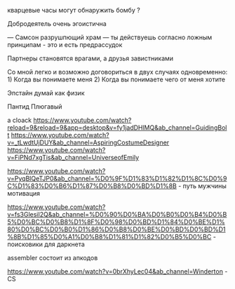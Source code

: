 кварцевые часы могут обнаружить бомбу ? 

Добродеятель очень эгоистична

— Самсон разрушпющий храм
— ты действуешь согласно ложным принципам - это и есть предрассудок

Партнеры становятся врагами, а друзья завистниками

Со мной легко и возможно договориться в двух случаях одновременно: 1) Когда вы понимаете меня 2) Когда вы понимаете чего от меня хотите

Эпстайн думай как физик

Пантид
Плюгавый


a cloack
https://www.youtube.com/watch?reload=9&reload=9&app=desktop&v=fy1jadDHlMQ&ab_channel=GuidingBolt
https://www.youtube.com/watch?v=_tLwdtUjDUY&ab_channel=AspiringCostumeDesigner
https://www.youtube.com/watch?v=FiPNd7xgTis&ab_channel=UniverseofEmily

https://www.youtube.com/watch?v=PyqBlQeTJP0&ab_channel=%D0%9F%D1%83%D1%82%D1%8C%D0%9C%D1%83%D0%B6%D1%87%D0%B8%D0%BD%D1%8B - путь мужчины мотивация

https://www.youtube.com/watch?v=fs3GlesiI2Q&ab_channel=%D0%90%D0%BA%D0%B0%D0%B4%D0%B5%D0%BC%D0%B8%D1%8F%D0%98%D0%BD%D1%84%D0%BE%D1%80%D0%BC%D0%B0%D1%86%D0%B8%D0%BE%D0%BD%D0%BD%D1%8B%D1%85%D0%A1%D0%B8%D1%81%D1%82%D0%B5%D0%BC - поисковики для даркнета

assembler состоит из апкодов

https://www.youtube.com/watch?v=0brXhyLec04&ab_channel=Winderton - CS
